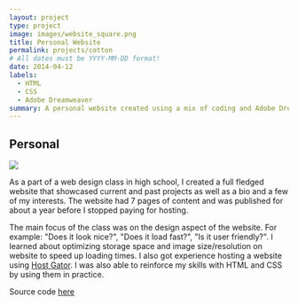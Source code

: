 ```yaml
---
layout: project
type: project
image: images/website_square.png
title: Personal Website
permalink: projects/cotton
# All dates must be YYYY-MM-DD format!
date: 2014-04-12
labels:
  - HTML
  - CSS
  - Adobe Dreamweaver
summary: A personal website created using a mix of coding and Adobe Dreamweaver.
---
```

## Personal 
<img class="ui image" src="{{ site.baseurl }}/images/website.png">

As a part of a web design class in high school, I created a full fledged website that showcased current and past projects as well as a bio and a few of my interests. The website had 7 pages of content and was published for about a year before I stopped paying for hosting.

The main focus of the class was on the design aspect of the website. For example: "Does it look nice?", "Does it load fast?", "Is it user friendly?". I learned about optimizing storage space and image size/resolution on website to speed up loading times. I also got experience hosting a website using <a href="https://www.hostgator.com/">Host Gator</a>. I was also able to reinforce my skills with HTML and CSS by using them in practice. 

Source code <a href="https://github.com/boyle-michael/boyle-michael.github.io/tree/master/Home">here</a>
